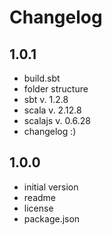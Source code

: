 # Changelog

## 1.0.1
- build.sbt
- folder structure
- sbt v. 1.2.8
- scala v. 2.12.8
- scalajs v. 0.6.28
- changelog :)

## 1.0.0
- initial version
- readme
- license
- package.json
